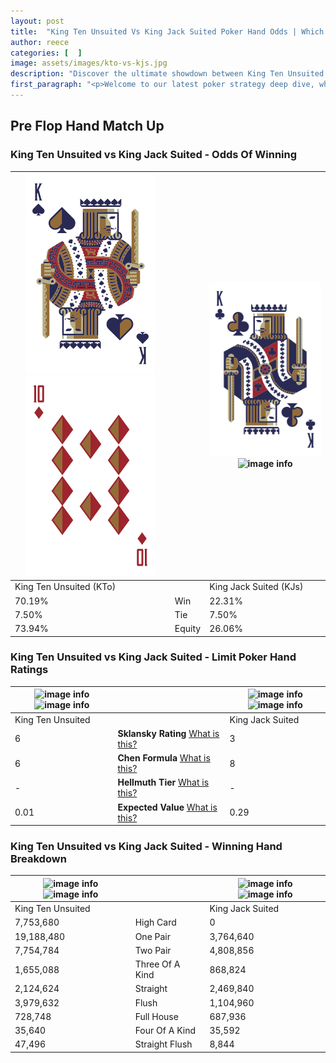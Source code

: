 ```yaml
---
layout: post
title:  "King Ten Unsuited Vs King Jack Suited Poker Hand Odds | Which Is The Better Hand In Poker? A Complete Guide"
author: reece
categories: [  ]
image: assets/images/kto-vs-kjs.jpg
description: "Discover the ultimate showdown between King Ten Unsuited and King Jack Suited in poker! Uncover the odds, strategies, and scenarios where one hand triumphs over the other. Get ready to up your poker game with this thrilling analysis."
first_paragraph: "<p>Welcome to our latest poker strategy deep dive, where we're pitting two distinct hands against each other in a high-stakes showdown: King Ten Unsuited vs King Jack Suited.</p><p>In the dynamic world of poker, every decision counts, and knowing which hand holds the upper hand is key to your success at the table.</p><p>In this article, we'll dissect these two hands, explore the scenarios where one dominates the other, and equip you with the knowledge to make strategic choices that can tip the odds in your favor.</p><p>Get ready to unravel the intriguing dynamics of these poker hands and elevate your game to new heights.</p>"
---
```




[comment]: # (sp0)

## Pre Flop Hand Match Up

<div class="table hand-ratings" markdown="1"> 



### King Ten Unsuited vs King Jack Suited - Odds Of Winning


    
| ![image info](assets/images/hand1/k.png) ![image info](assets/images/hand1/to.png) |  | ![image info](assets/images/hand2/k.png) ![image info](assets/images/hand2/js.png) |
| -------- | -------- | -------- |
| King Ten Unsuited (KTo) |  | King Jack Suited (KJs) |
| 70.19% | Win | 22.31% |
| 7.50% | Tie | 7.50% |
| 73.94% | Equity | 26.06% |




[comment]: # (sp1)



### King Ten Unsuited vs King Jack Suited - Limit Poker Hand Ratings


    
| ![image info](https://www.riverpairs.com/assets/images/hand1/k.png) ![image info](https://www.riverpairs.com/assets/images/hand1/to.png) |  | ![image info](https://www.riverpairs.com/assets/images/hand2/k.png) ![image info](https://www.riverpairs.com/assets/images/hand2/js.png) |
| -------- | -------- | -------- |
| King Ten Unsuited |  | King Jack Suited |
| 6 | **Sklansky Rating** [What is this?](/sklansky-rating-explained) | 3 |
| 6 | **Chen Formula** [What is this?](/chen-formula-explained) | 8 |
| - | **Hellmuth Tier** [What is this?](/Hellmuth-tier-explained) | - |
| 0.01 | **Expected Value** [What is this?](/expected-value-explained) | 0.29 |




[comment]: # (sp2)



### King Ten Unsuited vs King Jack Suited - Winning Hand Breakdown


    
| ![image info](https://www.riverpairs.com/assets/images/hand1/k.png) ![image info](https://www.riverpairs.com/assets/images/hand1/to.png) |  | ![image info](https://www.riverpairs.com/assets/images/hand2/k.png) ![image info](https://www.riverpairs.com/assets/images/hand2/js.png) |
| -------- | -------- | -------- |
| King Ten Unsuited |  | King Jack Suited |
| 7,753,680 | High Card | 0 |
| 19,188,480 | One Pair | 3,764,640 |
| 7,754,784 | Two Pair | 4,808,856 |
| 1,655,088 | Three Of A Kind | 868,824 |
| 2,124,624 | Straight | 2,469,840 |
| 3,979,632 | Flush | 1,104,960 |
| 728,748 | Full House | 687,936 |
| 35,640 | Four Of A Kind | 35,592 |
| 47,496 | Straight Flush | 8,844 |




[comment]: # (sp3)



</div>

[comment]: # (sp4)



[comment]: # (sp5)

